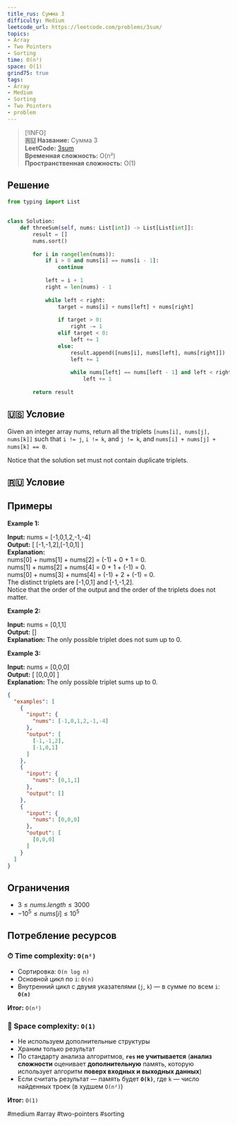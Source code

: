 ```yaml
---
title_rus: Сумма 3
difficulty: Medium
leetcode_url: https://leetcode.com/problems/3sum/
topics:
- Array
- Two Pointers
- Sorting
time: O(n²)
space: O(1)
grind75: true
tags:
- Array
- Medium
- Sorting
- Two Pointers
- problem
---
```


> [!INFO]  
> **🇷🇺 Название:** Сумма 3  
> **LeetCode:** [3sum](https://leetcode.com/problems/3sum/)  
> **Временная сложность:** O(n²)  
> **Пространственная сложность:** O(1)  

## Решение

```python
from typing import List  
  
  
class Solution:  
    def threeSum(self, nums: List[int]) -> List[List[int]]:  
        result = []  
        nums.sort()  
  
        for i in range(len(nums)):  
            if i > 0 and nums[i] == nums[i - 1]:  
                continue  
  
            left = i + 1  
            right = len(nums) - 1  
  
            while left < right:  
                target = nums[i] + nums[left] + nums[right]  
  
                if target > 0:  
                    right -= 1  
                elif target < 0:  
                    left += 1  
                else:  
                    result.append([nums[i], nums[left], nums[right]])  
                    left += 1  
  
                    while nums[left] == nums[left - 1] and left < right:  
                        left += 1  
  
        return result
```

## 🇺🇸 Условие

Given an integer array nums, return all the triplets `[nums[i], nums[j], nums[k]]` such that `i != j`, `i != k`, and `j != k`, and `nums[i] + nums[j] + nums[k] == 0`.

Notice that the solution set must not contain duplicate triplets.

## 🇷🇺 Условие

<!-- Место для вставки перевода на русском языке -->

## Примеры

**Example 1:**

**Input:** nums = [-1,0,1,2,-1,-4]  
**Output:** [ [-1,-1,2],[-1,0,1] ]  
**Explanation:**   
nums[0] + nums[1] + nums[2] = (-1) + 0 + 1 = 0.  
nums[1] + nums[2] + nums[4] = 0 + 1 + (-1) = 0.  
nums[0] + nums[3] + nums[4] = (-1) + 2 + (-1) = 0.  
The distinct triplets are [-1,0,1] and [-1,-1,2].  
Notice that the order of the output and the order of the triplets does not matter.  

**Example 2:**

**Input:** nums = [0,1,1]  
**Output:** []  
**Explanation:** The only possible triplet does not sum up to 0.  

**Example 3:**

**Input:** nums = [0,0,0]  
**Output:** [ [0,0,0] ]  
**Explanation:** The only possible triplet sums up to 0.  

```json
{
  "examples": [
    {
      "input": {
        "nums": [-1,0,1,2,-1,-4]
      },
      "output": [
        [-1,-1,2],
        [-1,0,1]
      ]
    },
    {
      "input": {
        "nums": [0,1,1]
      },
      "output": []
    },
    {
      "input": {
        "nums": [0,0,0]
      },
      "output": [
        [0,0,0]
      ]
    }
  ]
}
```

## Ограничения

- $3 \leq nums.length \leq 3000$
- $-10^5 \leq nums[i] \leq 10^5$

## Потребление ресурсов
### ⏱ Time complexity: `O(n²)`

- Сортировка: `O(n log n)`
- Основной цикл по `i`: `O(n)`
- Внутренний цикл с двумя указателями (`j`, `k`) — в сумме по всем `i`: **`O(n)`**

**Итог:** `O(n²)`

### 🧠 Space complexity: `O(1)`

- Не используем дополнительные структуры
- Храним только результат
- По стандарту анализа алгоритмов, **`res` не учитывается** (**анализ сложности** оценивает **дополнительную** память, которую использует алгоритм **поверх входных и выходных данных**)
- Если считать результат — память будет **`O(k)`**, где `k` — число найденных троек (в худшем `O(n²)`)

**Итог:** `O(1)`

#medium #array #two-pointers #sorting
